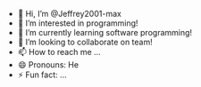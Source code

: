 - 👋 Hi, I’m @Jeffrey2001-max
- 👀 I’m interested in programming!
- 🌱 I’m currently learning software programming!
- 💞️ I’m looking to collaborate on team!
- 📫 How to reach me ...
- 😄 Pronouns: He
- ⚡ Fun fact: ...

<!---
Jeffrey2001-max/Jeffrey2001-max is a ✨ special ✨ repository because its `README.md` (this file) appears on your GitHub profile.
You can click the Preview link to take a look at your changes.
--->
